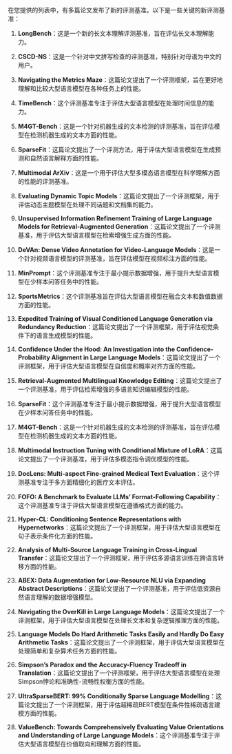 在您提供的列表中，有多篇论文发布了新的评测基准。以下是一些关键的新评测基准：

1. **LongBench**：这是一个新的长文本理解评测基准，旨在评估长文本理解能力。

2. **CSCD-NS**：这是一个针对中文拼写检查的评测基准，特别针对母语为中文的用户。

3. **Navigating the Metrics Maze**：这篇论文提出了一个评测框架，旨在更好地理解和比较大型语言模型在各种任务上的性能。

4. **TimeBench**：这个评测基准专注于评估大型语言模型在处理时间信息的能力。

5. **M4GT-Bench**：这是一个针对机器生成的文本检测的评测基准，旨在评估模型在检测机器生成的文本方面的性能。

6. **SparseFit**：这篇论文提出了一个评测方法，用于评估大型语言模型在生成预测和自然语言解释方面的性能。

7. **Multimodal ArXiv**：这是一个用于评估大型多模态语言模型在科学理解方面的性能的评测基准。

8. **Evaluating Dynamic Topic Models**：这篇论文提出了一个评测框架，用于评估动态主题模型在处理不同话题和文档集的能力。

9. **Unsupervised Information Refinement Training of Large Language Models for Retrieval-Augmented Generation**：这篇论文提出了一个评测基准，用于评估大型语言模型在检索增强生成方面的性能。

10. **DeVAn: Dense Video Annotation for Video-Language Models**：这是一个针对视频语言模型的评测基准，旨在评估模型在视频标注方面的性能。

11. **MinPrompt**：这个评测基准专注于最小提示数据增强，用于提升大型语言模型在少样本问答任务中的性能。

12. **SportsMetrics**：这个评测基准旨在评估大型语言模型在融合文本和数值数据方面的性能。

13. **Expedited Training of Visual Conditioned Language Generation via Redundancy Reduction**：这篇论文提出了一个评测框架，用于评估视觉条件下的语言生成模型的性能。

14. **Confidence Under the Hood: An Investigation into the Confidence-Probability Alignment in Large Language Models**：这篇论文提出了一个评测框架，用于评估大型语言模型在自信度和概率对齐方面的性能。

15. **Retrieval-Augmented Multilingual Knowledge Editing**：这篇论文提出了一个评测基准，用于评估检索增强的多语言知识编辑模型的性能。

16. **SparseFit**：这个评测基准专注于最小提示数据增强，用于提升大型语言模型在少样本问答任务中的性能。

17. **M4GT-Bench**：这是一个针对机器生成的文本检测的评测基准，旨在评估模型在检测机器生成的文本方面的性能。

18. **Multimodal Instruction Tuning with Conditional Mixture of LoRA**：这篇论文提出了一个评测基准，用于评估多模态指令调优模型的性能。

19. **DocLens: Multi-aspect Fine-grained Medical Text Evaluation**：这个评测基准专注于多方面精细化的医疗文本评估。

20. **FOFO: A Benchmark to Evaluate LLMs’ Format-Following Capability**：这个评测基准专注于评估大型语言模型在遵循格式方面的能力。

21. **Hyper-CL: Conditioning Sentence Representations with Hypernetworks**：这篇论文提出了一个评测框架，用于评估大型语言模型在句子表示条件化方面的性能。

22. **Analysis of Multi-Source Language Training in Cross-Lingual Transfer**：这篇论文提出了一个评测框架，用于评估多源语言训练在跨语言转移方面的性能。

23. **ABEX: Data Augmentation for Low-Resource NLU via Expanding Abstract Descriptions**：这篇论文提出了一个评测基准，用于评估低资源自然语言理解的数据增强模型。

24. **Navigating the OverKill in Large Language Models**：这篇论文提出了一个评测框架，用于评估大型语言模型在处理长文本和复杂逻辑推理方面的性能。

25. **Language Models Do Hard Arithmetic Tasks Easily and Hardly Do Easy Arithmetic Tasks**：这篇论文提出了一个评测框架，用于评估大型语言模型在处理简单和复杂算术任务方面的性能。

26. **Simpson’s Paradox and the Accuracy-Fluency Tradeoff in Translation**：这篇论文提出了一个评测框架，用于评估大型语言模型在处理Simpson悖论和准确性-流畅性权衡方面的性能。

27. **UltraSparseBERT: 99% Conditionally Sparse Language Modelling**：这篇论文提出了一个评测框架，用于评估超稀疏BERT模型在条件性稀疏语言建模方面的性能。

28. **ValueBench: Towards Comprehensively Evaluating Value Orientations and Understanding of Large Language Models**：这个评测基准专注于评估大型语言模型在价值取向和理解方面的性能。

